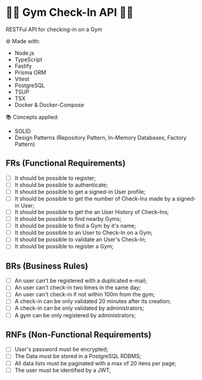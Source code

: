 # 🏋️‍♀️ Gym Check-In API 🏋️‍♂️

RESTFul API for checking-in on a Gym

⚙ Made with:

- Node.js
- TypeScript
- Fastify
- Prisma ORM
- Vitest
- PostgreSQL
- TSUP
- TSX
- Docker & Docker-Compose

📚 Concepts applied:

- SOLID
- Design Patterns (Repository Pattern, In-Memory Databases, Factory Pattern)

## FRs (Functional Requirements)

- [ ] It should be possible to register;
- [ ] It should be possible to authenticate;
- [ ] It should be possible to get a signed-in User profile;
- [ ] It should be possible to get the number of Check-Ins made by a signed-in User;
- [ ] It should be possible to get the an User History of Check-Ins;
- [ ] It should be possible to find nearby Gyms;
- [ ] It should be possible to find a Gym by it's name;
- [ ] It should be possible to an User to Check-In on a Gym;
- [ ] It should be possible to validate an User's Check-In;
- [ ] It should be possible to register a Gym;

## BRs (Business Rules)

- [ ] An user can't be registered with a duplicated e-mail;
- [ ] An user can't check-in two times in the same day;
- [ ] An user can't check-in if not within 100m from the gym;
- [ ] A check-in can be only validated 20 minutes after its creation;
- [ ] A check-in can be only validated by administrators;
- [ ] A gym can be only registered by administrators;

## RNFs (Non-Functional Requirements)

- [ ] User's password must be encrypted;
- [ ] The Data must be stored in a PostgreSQL RDBMS;
- [ ] All data lists must be paginated with a max of 20 itens per page;
- [ ] The user must be identified by a JWT;

